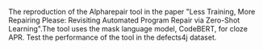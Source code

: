 The reproduction of the Alpharepair tool in the paper "Less Training, More Repairing Please: Revisiting Automated Program Repair via Zero-Shot Learning".The tool uses the mask language model, CodeBERT, for cloze APR. Test the performance of the tool in the defects4j dataset.
